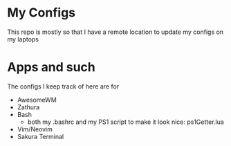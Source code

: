 # My Configs
This repo is mostly so that I have a remote location to update my configs on my laptops

# Apps and such
The configs I keep track of here are for

- AwesomeWM
- Zathura
- Bash
	- both my .bashrc and my PS1 script to make it look nice: ps1Getter.lua
- Vim/Neovim
- Sakura Terminal
